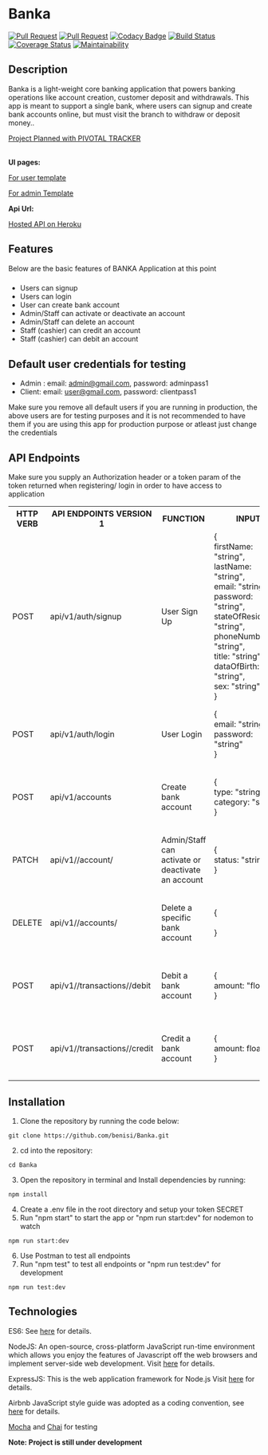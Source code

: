 # Banka
[![Pull Request](https://img.shields.io/github/issues-pr-raw/benisi/Banka.svg)](https://github.com/benisi/Banka/pulls?q=is%3Aopen+is%3Apr)
[![Pull Request](https://img.shields.io/github/issues-pr-closed-raw/benisi/Banka.svg)](https://github.com/benisi/Banka/pulls?q=is%3Apr+is%3Aclosed)
[![Codacy Badge](https://api.codacy.com/project/badge/Grade/0d16ef5a0b82416786e086b91480a326)](https://app.codacy.com/app/oseikwemeisidahomen/Banka?utm_source=github.com&utm_medium=referral&utm_content=benisi/Banka&utm_campaign=Badge_Grade_Dashboard)
[![Build Status](https://travis-ci.org/benisi/Banka.svg?branch=develop)](https://travis-ci.org/benisi/Banka)
[![Coverage Status](https://coveralls.io/repos/github/benisi/Banka/badge.png?branch=develop)](https://coveralls.io/github/benisi/Banka?branch=develop)
[![Maintainability](https://api.codeclimate.com/v1/badges/f79362259d34a1443406/maintainability)](https://codeclimate.com/github/benisi/Banka/maintainability)

## Description

Banka is a light-weight core banking application that powers banking operations like account
creation, customer deposit and withdrawals. This app is meant to support a single bank, where
users can signup and create bank accounts online, but must visit the branch to withdraw or
deposit money..

[Project Planned with PIVOTAL TRACKER](https://www.pivotaltracker.com/projects/2319945)

<br/><b>UI pages:</b>

[For user template](https://benisi.github.io/Banka/UI/bank-account-profile.html)

[For admin Template](https://benisi.github.io/Banka/UI/account-list.html)

<b>Api Url:</b>

[Hosted API on Heroku](https://benisi-banka.herokuapp.com/)

## Features

Below are the basic features of BANKA Application at this point

###

-   Users can signup
-   Users can login
-   User can create bank account
-   Admin/Staff can activate or deactivate an account
-   Admin/Staff can delete an account
-   Staff (cashier) can credit an account
-   Staff (cashier) can debit an account

## Default user credentials for testing

-   Admin : email: admin@gmail.com, password: adminpass1
-   Client: email: user@gmail.com, password: clientpass1

Make sure you remove all default users if you are running in production, the above users are for 
testing purposes and it is not recommended to have them if you are using this app for production purpose or atleast just change the credentials
<br>

## API Endpoints

Make sure you supply an Authorization header or a token param of the token returned when registering/ login in order to have access to application
<table>

<tr><th>HTTP VERB</th><th>API ENDPOINTS VERSION 1</th><th>FUNCTION</th><th>INPUT</th><th>OUTPUT</th></tr>

<tr>
<td>POST</td> <td>api/v1/auth/signup</td><td>User Sign Up</td>
<td>
{<br> firstName: "string",<br>lastName: "string",<br>email: "string",<br> password: "string",<br>stateOfResidence: "string",<br> phoneNumber: "string",<br> title: "string",<br> dataOfBirth: "string",<br> sex: "string"<br>}
</td>
<td>
{<br> status: "integer",<br>data: "object"<br>}
</td>
</tr>

<tr>
<td>POST</td> <td>api/v1/auth/login</td>  <td>User Login</td>
<td>
{<br> email: "string",<br>password: "string"<br>}
</td>
<td>
{<br> status: "integer",<br>data: "object"<br>}
</td>
</tr>

<tr>
<td>POST</td> <td>api/v1/accounts</td>  <td>Create bank account</td>
<td>
{<br> type: "string",<br>category: "string"<br>}
</td>
<td>
{<br> status: "integer",<br>data: "object"<br>}
</td>
</tr>

<tr>
<td>PATCH</td> <td>api/v1//account/<account-number></td>  <td>Admin/Staff can activate or deactivate an account</td>
<td>
{<br>status: "string" <br>}
</td>
<td>
{<br> status: "integer",<br>data: "object"<br>}
</td>
</tr>

<tr>
<td>DELETE</td> <td>api/v1//accounts/<account-number></td>  <td>Delete a specific bank account</td>
<td>
{<br> <br>}
</td>
<td>
{<br> status: "integere",<br>message: "string"<br>}
</td>
</tr>

<tr>
<td>POST</td> <td>api/v1//transactions/<account-number>/debit</td>  <td>Debit a bank account</td>
<td>
{<br>amount: "float <br>}
</td>
<td>
{<br> status: "integer",<br>data: "object"<br>}
</td>
</tr>

<tr>
<td>POST</td><td>api/v1//transactions/<account-number>/credit</td><td>Credit a bank account</td>
<td>
{<br>amount: float <br>}
</td>
<td>
{<br> status: "integer",<br>data: "object"<br>}
</td>
</tr>
</table>

## Installation

1.  Clone the repository by running the code below:
```shell
git clone https://github.com/benisi/Banka.git
```
2.  cd into the repository:
```shell
cd Banka
```
3.  Open the repository in terminal and Install dependencies by running:
```shell
npm install
```
4.  Create a .env file in the root directory and setup your token SECRET
5.  Run "npm start" to start the app or "npm run start:dev" for nodemon to watch
```shell
npm run start:dev
```
6.  Use Postman to test all endpoints
7.  Run "npm test" to test all endpoints or "npm run test:dev" for development
```shell
npm run test:dev
```

## Technologies

ES6: See [here](https://en.wikipedia.org/wiki/ECMAScript) for details.

NodeJS: An open-source, cross-platform JavaScript run-time environment which allows you enjoy the features of Javascript off the web browsers and implement server-side web development. Visit [here](https://nodejs.org/en/) for details.

ExpressJS: This is the web application framework for Node.js Visit [here](https://expressjs.com) for details.

Airbnb JavaScript style guide was adopted as a coding convention, see [here](https://github.com/airbnb/javascript) for details.

[Mocha](https://mochajs.org/) and [Chai](https://www.chaijs.com/) for testing

**Note: Project is still under development**
